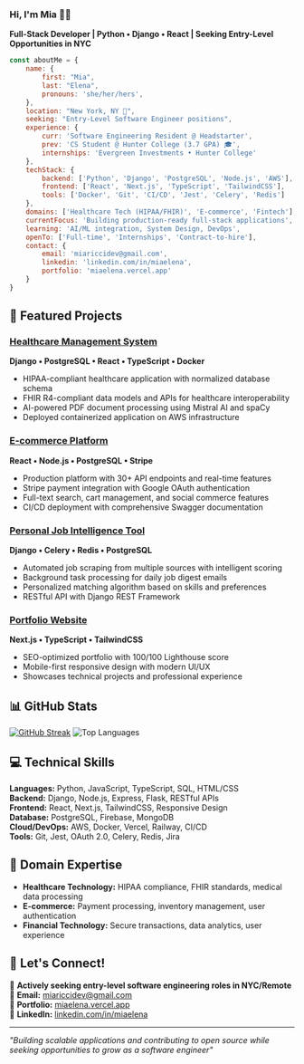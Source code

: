 ### Hi, I'm Mia 👋🏻

**Full-Stack Developer | Python • Django • React | Seeking Entry-Level Opportunities in NYC**

```javascript
const aboutMe = {
    name: {
        first: "Mia",
        last: "Elena", 
        pronouns: 'she/her/hers',
    },
    location: "New York, NY 📍",
    seeking: "Entry-Level Software Engineer positions",
    experience: {
        curr: 'Software Engineering Resident @ Headstarter',
        prev: 'CS Student @ Hunter College (3.7 GPA) 🎓',
        internships: 'Evergreen Investments • Hunter College'
    },
    techStack: {
        backend: ['Python', 'Django', 'PostgreSQL', 'Node.js', 'AWS'],
        frontend: ['React', 'Next.js', 'TypeScript', 'TailwindCSS'],
        tools: ['Docker', 'Git', 'CI/CD', 'Jest', 'Celery', 'Redis']
    },
    domains: ['Healthcare Tech (HIPAA/FHIR)', 'E-commerce', 'Fintech'],
    currentFocus: 'Building production-ready full-stack applications',
    learning: 'AI/ML integration, System Design, DevOps',
    openTo: ['Full-time', 'Internships', 'Contract-to-hire'],
    contact: {
        email: 'miariccidev@gmail.com',
        linkedin: 'linkedin.com/in/miaelena',
        portfolio: 'miaelena.vercel.app'
    }
}
```

## 🚀 Featured Projects

### [Healthcare Management System](https://github.com/miasdk/healthcare-hub) 
**Django • PostgreSQL • React • TypeScript • Docker**
- HIPAA-compliant healthcare application with normalized database schema
- FHIR R4-compliant data models and APIs for healthcare interoperability  
- AI-powered PDF document processing using Mistral AI and spaCy
- Deployed containerized application on AWS infrastructure

### [E-commerce Platform](https://github.com/miasdk/ecommerce-platform)
**React • Node.js • PostgreSQL • Stripe**
- Production platform with 30+ API endpoints and real-time features
- Stripe payment integration with Google OAuth authentication
- Full-text search, cart management, and social commerce features
- CI/CD deployment with comprehensive Swagger documentation

### [Personal Job Intelligence Tool](https://github.com/miasdk/job-scraper)
**Django • Celery • Redis • PostgreSQL**
- Automated job scraping from multiple sources with intelligent scoring
- Background task processing for daily job digest emails
- Personalized matching algorithm based on skills and preferences
- RESTful API with Django REST Framework

### [Portfolio Website](https://miaelena.vercel.app)
**Next.js • TypeScript • TailwindCSS**
- SEO-optimized portfolio with 100/100 Lighthouse score
- Mobile-first responsive design with modern UI/UX
- Showcases technical projects and professional experience

## 📊 GitHub Stats

[![GitHub Streak](https://streak-stats.demolab.com/?user=miasdk&theme=transparent)](https://git.io/streak-stats)
![Top Languages](https://github-readme-stats.vercel.app/api/top-langs/?username=miasdk&layout=compact&theme=transparent)

## 💻 Technical Skills

**Languages:** Python, JavaScript, TypeScript, SQL, HTML/CSS  
**Backend:** Django, Node.js, Express, Flask, RESTful APIs  
**Frontend:** React, Next.js, TailwindCSS, Responsive Design  
**Database:** PostgreSQL, Firebase, MongoDB  
**Cloud/DevOps:** AWS, Docker, Vercel, Railway, CI/CD  
**Tools:** Git, Jest, OAuth 2.0, Celery, Redis, Jira

## 🏥 Domain Expertise
- **Healthcare Technology:** HIPAA compliance, FHIR standards, medical data processing
- **E-commerce:** Payment processing, inventory management, user authentication
- **Financial Technology:** Secure transactions, data analytics, user experience

## 🤝 Let's Connect!

💼 **Actively seeking entry-level software engineering roles in NYC/Remote**  
📧 **Email:** miariccidev@gmail.com  
🔗 **Portfolio:** [miaelena.vercel.app](https://miaelena.vercel.app)  
💙 **LinkedIn:** [linkedin.com/in/miaelena](https://linkedin.com/in/miaelena)

---
*"Building scalable applications and contributing to open source while seeking opportunities to grow as a software engineer"*
